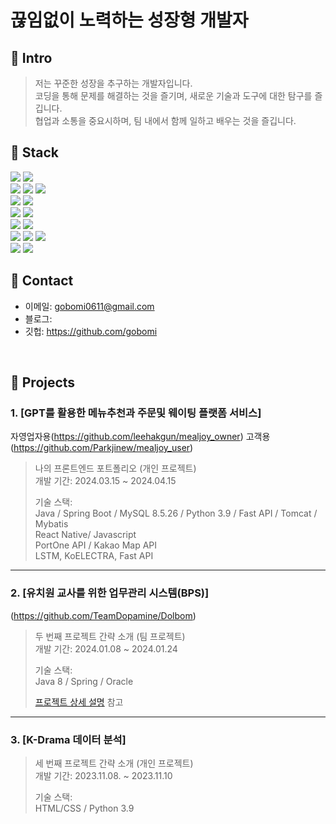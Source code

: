 # 끊임없이 노력하는 성장형 개발자


## :pushpin: Intro
>저는 꾸준한 성장을 추구하는 개발자입니다.</br>
>코딩을 통해 문제를 해결하는 것을 즐기며, 새로운 기술과 도구에 대한 탐구를 즐깁니다.</br>
>협업과 소통을 중요시하며, 팀 내에서 함께 일하고 배우는 것을 즐깁니다.</br>

## :pushpin: Stack
<div align=left> 
  
  <img src="https://img.shields.io/badge/java-007396?style=for-the-badge&logo=java&logoColor=white"> 
  <img src="https://img.shields.io/badge/python-3776AB?style=for-the-badge&logo=python&logoColor=white"> 
  <br>
  
  <img src="https://img.shields.io/badge/html5-E34F26?style=for-the-badge&logo=html5&logoColor=white"> 
  <img src="https://img.shields.io/badge/css-1572B6?style=for-the-badge&logo=css3&logoColor=white"> 
  <img src="https://img.shields.io/badge/javascript-F7DF1E?style=for-the-badge&logo=javascript&logoColor=black"> 
  <br>
  
  <img src="https://img.shields.io/badge/oracle-F80000?style=for-the-badge&logo=oracle&logoColor=white"> 
  <img src="https://img.shields.io/badge/mysql-4479A1?style=for-the-badge&logo=mysql&logoColor=white"> 
  <br>
  
  <img src="https://img.shields.io/badge/react native-61DAFB?style=for-the-badge&logo=react&logoColor=black"> 
  <img src="https://img.shields.io/badge/node.js-339933?style=for-the-badge&logo=Node.js&logoColor=white">
  <br>
  
  <img src="https://img.shields.io/badge/spring-6DB33F?style=for-the-badge&logo=spring&logoColor=white"> 
  <img src="https://img.shields.io/badge/springboot-6DB33F?style=for-the-badge&logo=springboot&logoColor=white">
  <br>

  <img src="https://img.shields.io/badge/linux-FCC624?style=for-the-badge&logo=linux&logoColor=black"> 
  <img src="https://img.shields.io/badge/amazonaws-232F3E?style=for-the-badge&logo=amazonaws&logoColor=white"> 
  <img src="https://img.shields.io/badge/apache tomcat-F8DC75?style=for-the-badge&logo=apachetomcat&logoColor=white">
  <br>
  
  <img src="https://img.shields.io/badge/github-181717?style=for-the-badge&logo=github&logoColor=white">
  <img src="https://img.shields.io/badge/git-F05032?style=for-the-badge&logo=git&logoColor=white">
  <br>
</div>

## :pushpin: Contact
- 이메일: gobomi0611@gmail.com
- 블로그: 
- 깃헙: https://github.com/gobomi

</br>


## :pushpin: Projects
### 1. [GPT를 활용한 메뉴추천과 주문및 웨이팅 플랫폼 서비스]
자영업자용(https://github.com/leehakgun/mealjoy_owner) 고객용(https://github.com/Parkjinew/mealjoy_user)
>나의 프론트엔드 포트폴리오 (개인 프로젝트)  
>개발 기간: 2024.03.15 ~ 2024.04.15 
>  
>기술 스택:  
>Java / Spring Boot / MySQL 8.5.26 / Python 3.9 / Fast API / Tomcat / Mybatis  
>React Native/ Javascript  
>PortOne API / Kakao Map API  
>LSTM, KoELECTRA, Fast API    
>  

---

### 2. [유치원 교사를 위한 업무관리 시스템(BPS)]
(https://github.com/TeamDopamine/Dolbom)
>두 번째 프로젝트 간략 소개  (팀 프로젝트)  
>개발 기간: 2024.01.08 ~ 2024.01.24  
>  
>기술 스택:  
>Java 8 / Spring / Oracle 
>  
>[프로젝트 상세 설명](https://github.com/TeamDopamine/Dolbom) 참고

---

### 3. [K-Drama 데이터 분석]
>세 번째 프로젝트 간략 소개  (개인 프로젝트)  
>개발 기간: 2023.11.08. ~ 2023.11.10  
>  
>기술 스택:  
>HTML/CSS / Python 3.9
>  
